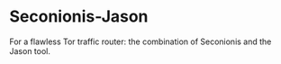 # Seconionis-Jason
For a flawless Tor traffic router: the combination of Seconionis and the Jason tool.
